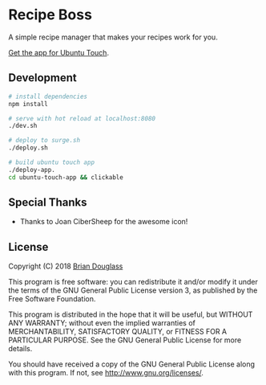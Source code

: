 # Recipe Boss

A simple recipe manager that makes your recipes work for you.

[Get the app for Ubuntu Touch](https://open-store.io/app/recipe-boss.bhdouglass).

## Development

``` bash
# install dependencies
npm install

# serve with hot reload at localhost:8080
./dev.sh

# deploy to surge.sh
./deploy.sh

# build ubuntu touch app
./deploy-app.
cd ubuntu-touch-app && clickable
```

## Special Thanks

- Thanks to Joan CiberSheep for the awesome icon!

## License

Copyright (C) 2018 [Brian Douglass](http://bhdouglass.com/)

This program is free software: you can redistribute it and/or modify it under the terms of the GNU General Public License version 3, as published
by the Free Software Foundation.

This program is distributed in the hope that it will be useful, but WITHOUT ANY WARRANTY; without even the implied warranties of MERCHANTABILITY, SATISFACTORY QUALITY, or FITNESS FOR A PARTICULAR PURPOSE.  See the GNU General Public License for more details.

You should have received a copy of the GNU General Public License along with this program.  If not, see <http://www.gnu.org/licenses/>.

